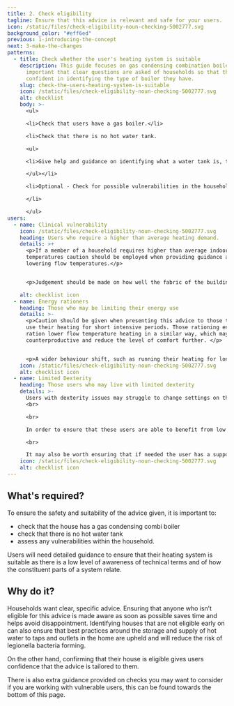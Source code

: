 ```yaml
---
title: 2. Check eligibility
tagline: Ensure that this advice is relevant and safe for your users.
icon: /static/files/check-eligibility-noun-checking-5002777.svg
background_color: "#eff6ed"
previous: 1-introducing-the-concept
next: 3-make-the-changes
patterns:
  - title: Check whether the user's heating system is suitable
    description: This guide focuses on gas condensing combination boilers, it’s
      important that clear questions are asked of households so that they are
      confident in identifying the type of boiler they have.
    slug: check-the-users-heating-system-is-suitable
    icon: /static/files/check-eligibility-noun-checking-5002777.svg
    alt: checklist
    body: >-
      <ul>

      <li>Check that users have a gas boiler.</li>

      <li>Check that there is no hot water tank.

      <ul>

      <li>Give help and guidance on identifying what a water tank is, this could be a description or example image.</li>

      </ul></li>

      <li>Optional - Check for possible vulnerabilities in the household (see below)

      </li>

      </ul>
users:
  - name: Clinical vulnerability
    icon: /static/files/check-eligibility-noun-checking-5002777.svg
    heading: Users who require a higher than average heating demand.
    details: >+
      <p>If a member of a household requires higher than average indoor
      temperatures caution should be employed when providing guidance around
      lowering flow temperatures.</p>


      <p>Judgement should be made on how well the fabric of the building is suited to ensuring a low flow temperature system could match the required heat demand.</p>

    alt: checklist icon
  - name: Energy rationers
    heading: Those who may be limiting their energy use
    details: >-
      <p>Caution should be given when presenting this advice to those that only
      use their heating for short intensive periods. Those rationing energy may
      ration lower flow temperature heating in a similar way, which may be
      counterproductive and reduce the level of comfort further. </p>


      <p>A wider behaviour shift, such as running their heating for longer periods, may be required to ensure they remain comfortable. Without this, lowering flow temperatures might not be a suitable action for this user group.</p>
    icon: /static/files/check-eligibility-noun-checking-5002777.svg
    alt: checklist icon
  - name: Limited Dexterity
    heading: Those users who may live with limited dexterity
    details: >-
      Users with dexterity issues may struggle to change settings on the boiler.
      <br>

      <br>

      In order to ensure that these users are able to benefit from low flow temperatures it may be best to offer in person advice or ensure that any change to the boiler settings are made by a visiting professional, friend or relative. <br>

      <br>

      It may also be worth ensuring that if needed the user has a support network to tweak settings after the flow temperature has been reduced.
    icon: /static/files/check-eligibility-noun-checking-5002777.svg
    alt: checklist icon
---
```

## What's required?

To ensure the safety and suitability of the advice given, it is important to:

* check that the house has a gas condensing combi boiler
* check that there is no hot water tank
* assess any vulnerabilities within the household.

Users will need detailed guidance to ensure that their heating system is suitable as there is a low level of awareness of technical terms and of how the constituent parts of a system relate.

## Why do it?

Households want clear, specific advice. Ensuring that anyone who isn’t eligible for this advice is made aware as soon as possible saves time and helps avoid disappointment. Identifying houses that are not eligible early on can also ensure that best practices around the storage and supply of hot water to taps and outlets in the home are upheld and will reduce the risk of legionella bacteria forming. 

On the other hand, confirming that their house is eligible gives users confidence that the advice is tailored to them.

There is also extra guidance provided on checks you may want to consider if you are working with vulnerable users, this can be found towards the bottom of this page.